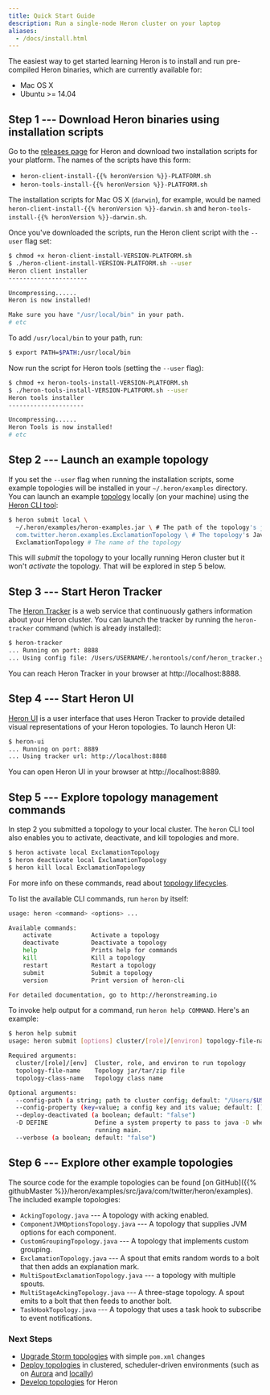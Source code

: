 ```yaml
---
title: Quick Start Guide
description: Run a single-node Heron cluster on your laptop
aliases:
  - /docs/install.html
---
```


The easiest way to get started learning Heron is to install and run pre-compiled
Heron binaries, which are currently available for:

* Mac OS X
* Ubuntu >= 14.04

## Step 1 --- Download Heron binaries using installation scripts

Go to the [releases page](https://github.com/twitter/heron/releases) for Heron
and download two installation scripts for your platform. The names of the
scripts have this form:

* `heron-client-install-{{% heronVersion %}}-PLATFORM.sh`
* `heron-tools-install-{{% heronVersion %}}-PLATFORM.sh`

The installation scripts for Mac OS X (`darwin`), for example, would be named
`heron-client-install-{{% heronVersion %}}-darwin.sh` and
`heron-tools-install-{{% heronVersion %}}-darwin.sh`.

Once you've downloaded the scripts, run the Heron client script with the
`--user` flag set:

```bash
$ chmod +x heron-client-install-VERSION-PLATFORM.sh
$ ./heron-client-install-VERSION-PLATFORM.sh --user
Heron client installer
----------------------

Uncompressing......
Heron is now installed!

Make sure you have "/usr/local/bin" in your path.
# etc
```

To add `/usr/local/bin` to your path, run:

```bash
$ export PATH=$PATH:/usr/local/bin
```

Now run the script for Heron tools (setting the `--user` flag):

```bash
$ chmod +x heron-tools-install-VERSION-PLATFORM.sh
$ ./heron-tools-install-VERSION-PLATFORM.sh --user
Heron tools installer
---------------------

Uncompressing......
Heron Tools is now installed!
# etc
```

## Step 2 --- Launch an example topology

If you set the `--user` flag when running the installation scripts, some example
topologies will be installed in your `~/.heron/examples` directory. You can
launch an example [topology](../concepts/topologies) locally (on your machine)
using the [Heron CLI tool](../operators/heron-cli):

```bash
$ heron submit local \
  ~/.heron/examples/heron-examples.jar \ # The path of the topology's jar file
  com.twitter.heron.examples.ExclamationTopology \ # The topology's Java class
  ExclamationTopology # The name of the topology
```

This will *submit* the topology to your locally running Heron cluster but it
won't *activate* the topology. That will be explored in step 5 below.

## Step 3 --- Start Heron Tracker

The [Heron Tracker](../operators/heron-tracker) is a web service that
continuously gathers information about your Heron cluster. You can launch the
tracker by running the `heron-tracker` command (which is already installed):

```bash
$ heron-tracker
... Running on port: 8888
... Using config file: /Users/USERNAME/.herontools/conf/heron_tracker.yaml
```

You can reach Heron Tracker in your browser at http://localhost:8888.

## Step 4 --- Start Heron UI

[Heron UI](../operators/heron-ui) is a user interface that uses Heron Tracker to
provide detailed visual representations of your Heron topologies. To launch
Heron UI:

```bash
$ heron-ui
... Running on port: 8889
... Using tracker url: http://localhost:8888
```

You can open Heron UI in your browser at http://localhost:8889.

## Step 5 --- Explore topology management commands

In step 2 you submitted a topology to your local cluster. The `heron` CLI tool
also enables you to activate, deactivate, and kill topologies and more.

```bash
$ heron activate local ExclamationTopology
$ heron deactivate local ExclamationTopology
$ heron kill local ExclamationTopology
```

For more info on these commands, read about [topology
lifecycles](../concepts/topologies#topology-lifecycle).

To list the available CLI commands, run `heron` by itself:

```bash
usage: heron <command> <options> ...

Available commands:
    activate           Activate a topology
    deactivate         Deactivate a topology
    help               Prints help for commands
    kill               Kill a topology
    restart            Restart a topology
    submit             Submit a topology
    version            Print version of heron-cli

For detailed documentation, go to http://heronstreaming.io
```

To invoke help output for a command, run `heron help COMMAND`. Here's an
example:

```bash
$ heron help submit
usage: heron submit [options] cluster/[role]/[environ] topology-file-name topology-class-name [topology-args]

Required arguments:
  cluster/[role]/[env]  Cluster, role, and environ to run topology
  topology-file-name    Topology jar/tar/zip file
  topology-class-name   Topology class name

Optional arguments:
  --config-path (a string; path to cluster config; default: "/Users/$USER/.heron/conf")
  --config-property (key=value; a config key and its value; default: [])
  --deploy-deactivated (a boolean; default: "false")
  -D DEFINE             Define a system property to pass to java -D when
                        running main.
  --verbose (a boolean; default: "false")
```

## Step 6 --- Explore other example topologies

The source code for the example topologies can be found
[on
GitHub]({{% githubMaster %}}/heron/examples/src/java/com/twitter/heron/examples).
The included example topologies:

* `AckingTopology.java` --- A topology with acking enabled.
* `ComponentJVMOptionsTopology.java` --- A topology that supplies JVM options
  for each component.
* `CustomGroupingTopology.java` --- A topology that implements custom grouping.
* `ExclamationTopology.java` --- A spout that emits random words to a bolt that
  then adds an explanation mark.
* `MultiSpoutExclamationTopology.java` --- a topology with multiple spouts.
* `MultiStageAckingTopology.java` --- A three-stage topology. A spout emits to a
  bolt that then feeds to another bolt.
* `TaskHookTopology.java` --- A topology that uses a task hook to subscribe to
   event notifications.

### Next Steps

* [Upgrade Storm topologies](../upgrade-storm-to-heron) with simple `pom.xml`
  changes
* [Deploy topologies](../operators/deployment) in clustered, scheduler-driven
  environments (such as on [Aurora](../operators/deployment/schedulers/aurora)
  and [locally](../operators/deployment/schedulers/local))
* [Develop topologies](../concepts/architecture) for Heron
